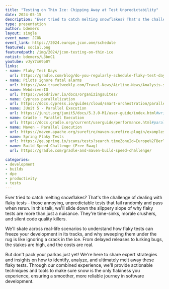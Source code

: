 ```yaml
---
title: "Testing on Thin Ice: Chipping Away at Test Unpredictability"
date: 2024-05-15
description: "Ever tried to catch melting snowflakes? That's the challenge of dealing with flaky tests - those annoying, unpredictable tests that fail randomly and pass when rerun. In this talk, we'll slide down the slippery slope of why flaky tests are more than just a nuisance."
type: presentation
author: bdemers
layout: single
event_name: JCON
event_link: https://2024.europe.jcon.one/schedule
featured: social.png
featuredpath: /img/2024/jcon-testing-on-thin-ice
notist: bdemers/L3bnC1
youtube: vJyY7x69p0Y
links:
- name: Flaky Test Days
  url: https://gradle.com/blog/do-you-regularly-schedule-flaky-test-days/
- name: Pilots ignore fatal alarms
  url: https://www.travelweekly.com/Travel-News/Airline-News/Analysis-shows-pilots-often-ignore-Boeing-737-cockpit-alarm
- name: WebdriverIO
  url: https://webdriver.io/docs/organizingsuites/
- name: Cypress parallelization
  url: https://docs.cypress.io/guides/cloud/smart-orchestration/parallelization
- name: JUnit 5 - Parallel Execution
  url: https://junit.org/junit5/docs/5.3.0-M1/user-guide/index.html#writing-tests-parallel-execution
- name: Gradle - Parallel Execution
  url: https://docs.gradle.org/current/userguide/performance.html#parallel_execution
- name: Maven - Parallel Execution
  url: https://maven.apache.org/surefire/maven-surefire-plugin/examples/fork-options-and-parallel-execution.html
- name: Spring Flaky Tests
  url: https://ge.spring.io/scans/tests?search.timeZoneId=Europe%2FBerlin&tests.sortField=FLAKY
- name: Build Speed Challenge (Free Swag)
  url: https://gradle.com/gradle-and-maven-build-speed-challenge/

categories:
- development
- builds
- dpe
- productivity
- tests
---
```


Ever tried to catch melting snowflakes? That's the challenge of dealing with flaky tests - those annoying, unpredictable tests that fail randomly and pass when rerun. In this talk, we'll slide down the slippery slope of why flaky tests are more than just a nuisance. They're time-sinks, morale crushers, and silent code quality killers.

We'll skate across real-life scenarios to understand how flaky tests can freeze your development in its tracks, and why sweeping them under the rug is like ignoring a crack in the ice. From delayed releases to lurking bugs, the stakes are high, and the costs are real.

But don't pack your parkas just yet! We're here to share expert strategies and insights on how to identify, analyze, and ultimately melt away these flaky tests. Through our combined experience, we'll provide actionable techniques and tools to make sure snow is the only flakiness you experience, ensuring a smoother, more reliable journey in software development.